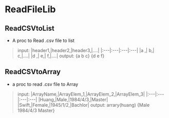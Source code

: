 # ReadFileLib
## ReadCSVtoList
* A proc to Read .csv file to list
> input:
|header1,|header2,|header3,|....|
|:---|:---|:---|:---|
|a      ,|      b,|      c,|....|
|d      ,|      e,|      f,|....|
> output:
> {a b c} {d e f}
## ReadCSVtoArray
* a proc to read .csv file to Array
> input:
|ArrayName,|ArrayElem_1,|ArrayElem_2,|ArrayElem_3|
|:---|:---|:---|:---|
|Huang,|Male,|1984/4/3,|Master|
|Swift,|Female,|1945/1/2,|Bachlor|
> output:
> arrary(huang) {Male 1984/4/3 Master}
